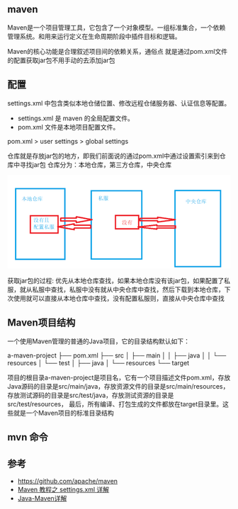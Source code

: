
## maven 
Maven是一个项目管理工具，它包含了一个对象模型。一组标准集合，一个依赖管理系统。和用来运行定义在生命周期阶段中插件目标和逻辑。


Maven的核心功能是合理叙述项目间的依赖关系，通俗点 就是通过pom.xml文件的配置获取jar包不用手动的去添加jar包

## 配置


settings.xml 中包含类似本地仓储位置、修改远程仓储服务器、认证信息等配置。

- settings.xml 是 maven 的全局配置文件。
- pom.xml 文件是本地项目配置文件。


pom.xml > user settings > global settings



仓库就是存放jar包的地方，即我们前面说的通过pom.xml中通过设置索引来到仓库中寻找jar包
仓库分为：本地仓库，第三方仓库，中央仓库

![img.png](repository.png)

获取jar包的过程:
优先从本地仓库查找，如果本地仓库没有该jar包，如果配置了私服，就从私服中查找，私服中没有就从中央仓库中查找，然后下载到本地仓库，下次使用就可以直接从本地仓库中查找，没有配置私服则，直接从中央仓库中查找


## Maven项目结构

一个使用Maven管理的普通的Java项目，它的目录结构默认如下：

a-maven-project
├── pom.xml
├── src
│   ├── main
│   │   ├── java
│   │   └── resources
│   └── test
│       ├── java
│       └── resources
└── target


项目的根目录a-maven-project是项目名，它有一个项目描述文件pom.xml，存放Java源码的目录是src/main/java，存放资源文件的目录是src/main/resources，
存放测试源码的目录是src/test/java，存放测试资源的目录是src/test/resources，
最后，所有编译、打包生成的文件都放在target目录里。这些就是一个Maven项目的标准目录结构


## mvn 命令


## 参考
- https://github.com/apache/maven
- [Maven 教程之 settings.xml 详解](https://cloud.tencent.com/developer/article/1522574)
- [Java-Maven详解](https://www.cnblogs.com/liugp/p/16221170.html)